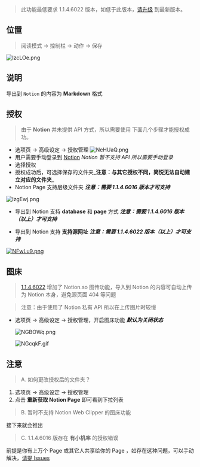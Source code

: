 >  此功能最低要求 1.1.4.6022 版本，如低于此版本，[请升级](http://ksria.com/simpread/) 到最新版本。

位置
---

> 阅读模式 → 控制栏 → 动作 → 保存

![lzcLOe.png](https://s2.ax1x.com/2020/02/01/18otu8.md.png)

说明
---

导出到 `Notion` 的内容为 **Markdown** 格式


授权
---

> 由于  **Notion** 并未提供 API 方式，所以需要使用 下面几个步骤才能授权成功。

- 选项页 → 高级设定 → 授权管理
  ![NeHUaQ.png](https://s1.ax1x.com/2020/06/18/NeHUaQ.png)
- 用户需要手动登录到 [Notion](https://www.notion.so/) _Notion 暂不支持 API 所以需要手动登录_
- 选择授权
- 授权成功后，可选择保存的文件夹_**注意：与其它授权不同，简悦无法自动建立对应的文件夹**_
- Notion Page 支持层级文件夹 _**注意：需要 1.1.4.6016 版本才可支持**_

![lzgEwj.png](https://s1.ax1x.com/2020/06/16/NFU1k8.png)

- 导出到 Notion 支持 **database** 和 **page** 方式 _**注意：需要 1.1.4.6016 版本（以上）才可支持**_

- 导出到 Notion 支持 **支持源网址**   _**注意：需要 1.1.4.6022 版本（以上）才可支持**_

[![NFwLu9.png](https://s1.ax1x.com/2020/06/22/NGcYdO.png)](https://s1.ax1x.com/2020/06/22/NGcYdO.png)

图床
---

> [1.1.4.6022](http://ksria.com/simpread/changelog.html#1.1.4.6022) 增加了 Notion.so 图传功能，导入到 Notion 的内容可自动上传为 Notion 本身，避免源页面 404 等问题

> 注意：由于使用了 Notion 私有 API 所以在上传图片时较慢 

- 选项页 → 高级设定 → 授权管理，开启图床功能 _**默认为关闭状态**_

  ![NGBOWq.png](https://s1.ax1x.com/2020/06/22/NGBOWq.png)

  ![NGcqkF.gif](https://s1.ax1x.com/2020/06/22/NGcqkF.gif)

注意
---

> A. 如何更改授权后的文件夹？

1. 选项页 → 高级设定 → 授权管理
2. 点击 **重新获取 Notion Page** 即可看到下拉列表

> B. 暂时不支持 Notion Web Clipper 的图床功能

接下来就会推出

> C. 1.1.4.6016 版存在 **有小机率** 的授权错误

前提是你有上万个 Page 或其它人共享给你的 Page ，如存在这种问题，可以手动解决，[请提 Issues](http://github.com/kenshin/simpread/issues/new)